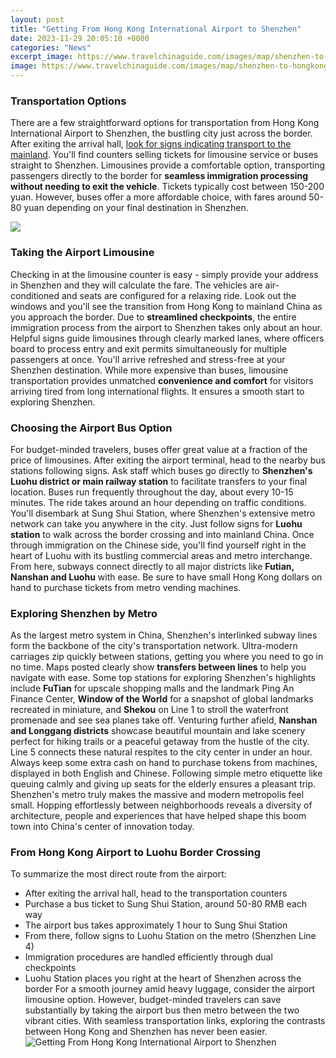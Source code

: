 ```yaml
---
layout: post
title: "Getting From Hong Kong International Airport to Shenzhen"
date: 2023-11-29 20:05:10 +0000
categories: "News"
excerpt_image: https://www.travelchinaguide.com/images/map/shenzhen-to-hongkong.jpg
image: https://www.travelchinaguide.com/images/map/shenzhen-to-hongkong.jpg
---
```


### Transportation Options  
There are a few straightforward options for transportation from Hong Kong International Airport to Shenzhen, the bustling city just across the border. After exiting the arrival hall, [look for signs indicating transport to the mainland](https://wordtimes.github.io/2024-01-10-der-wunderbare-see-malawis/). You'll find counters selling tickets for limousine service or buses straight to Shenzhen. 
Limousines provide a comfortable option, transporting passengers directly to the border for **seamless immigration processing without needing to exit the vehicle**. Tickets typically cost between 150-200 yuan. However, buses offer a more affordable choice, with fares around 50-80 yuan depending on your final destination in Shenzhen. 

![](https://discovery.cathaypacific.com/wp-content/uploads/2019/08/Shenzhen-to-HKIA-infographic-1024x683.jpg)
### Taking the Airport Limousine 
Checking in at the limousine counter is easy - simply provide your address in Shenzhen and they will calculate the fare. The vehicles are air-conditioned and seats are configured for a relaxing ride. Look out the windows and you'll see the transition from Hong Kong to mainland China as you approach the border.
Due to **streamlined checkpoints**, the entire immigration process from the airport to Shenzhen takes only about an hour. Helpful signs guide limousines through clearly marked lanes, where officers board to process entry and exit permits simultaneously for multiple passengers at once. You'll arrive refreshed and stress-free at your Shenzhen destination.
While more expensive than buses, limousine transportation provides unmatched **convenience and comfort** for visitors arriving tired from long international flights. It ensures a smooth start to exploring Shenzhen.
### Choosing the Airport Bus Option  
For budget-minded travelers, buses offer great value at a fraction of the price of limousines. After exiting the airport terminal, head to the nearby bus stations following signs. Ask staff which buses go directly to **Shenzhen's Luohu district or main railway station** to facilitate transfers to your final location.
Buses run frequently throughout the day, about every 10-15 minutes. The ride takes around an hour depending on traffic conditions. You'll disembark at Sung Shui Station, where Shenzhen's extensive metro network can take you anywhere in the city. Just follow signs for **Luohu station** to walk across the border crossing and into mainland China. 
Once through immigration on the Chinese side, you'll find yourself right in the heart of Luohu with its bustling commercial areas and metro interchange. From here, subways connect directly to all major districts like **Futian, Nanshan and Luohu** with ease. Be sure to have small Hong Kong dollars on hand to purchase tickets from metro vending machines.
### Exploring Shenzhen by Metro
As the largest metro system in China, Shenzhen's interlinked subway lines form the backbone of the city's transportation network. Ultra-modern carriages zip quickly between stations, getting you where you need to go in no time.  Maps posted clearly show **transfers between lines** to help you navigate with ease. 
Some top stations for exploring Shenzhen's highlights include **FuTian** for upscale shopping malls and the landmark Ping An Finance Center, **Window of the World** for a snapshot of global landmarks recreated in miniature, and **Shekou** on Line 1 to stroll the waterfront promenade and see sea planes take off. 
Venturing further afield, **Nanshan and Longgang districts** showcase beautiful mountain and lake scenery perfect for hiking trails or a peaceful getaway from the hustle of the city. Line 5 connects these natural respites to the city center in under an hour. Always keep some extra cash on hand to purchase tokens from machines, displayed in both English and Chinese. Following simple metro etiquette like queuing calmly and giving up seats for the elderly ensures a pleasant trip.
Shenzhen's metro truly makes the massive and modern metropolis feel small. Hopping effortlessly between neighborhoods reveals a diversity of architecture, people and experiences that have helped shape this boom town into China's center of innovation today.
### From Hong Kong Airport to Luohu Border Crossing
To summarize the most direct route from the airport:
- After exiting the arrival hall, head to the transportation counters 
- Purchase a bus ticket to Sung Shui Station, around 50-80 RMB each way
- The airport bus takes approximately 1 hour to Sung Shui Station  
- From there, follow signs to Luohu Station on the metro (Shenzhen Line 4)
- Immigration procedures are handled efficiently through dual checkpoints  
- Luohu Station places you right at the heart of Shenzhen across the border
For a smooth journey amid heavy luggage, consider the airport limousine option. However, budget-minded travelers can save substantially by taking the airport bus then metro between the two vibrant cities. With seamless transportation links, exploring the contrasts between Hong Kong and Shenzhen has never been easier.
![Getting From Hong Kong International Airport to Shenzhen](https://www.travelchinaguide.com/images/map/shenzhen-to-hongkong.jpg)